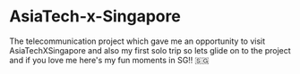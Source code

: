 # AsiaTech-x-Singapore
The telecommunication project which gave me an opportunity to visit AsiaTechXSingapore and also my first solo trip so lets glide on to the project and if you love me here's my fun moments in SG!! 🇸🇬
